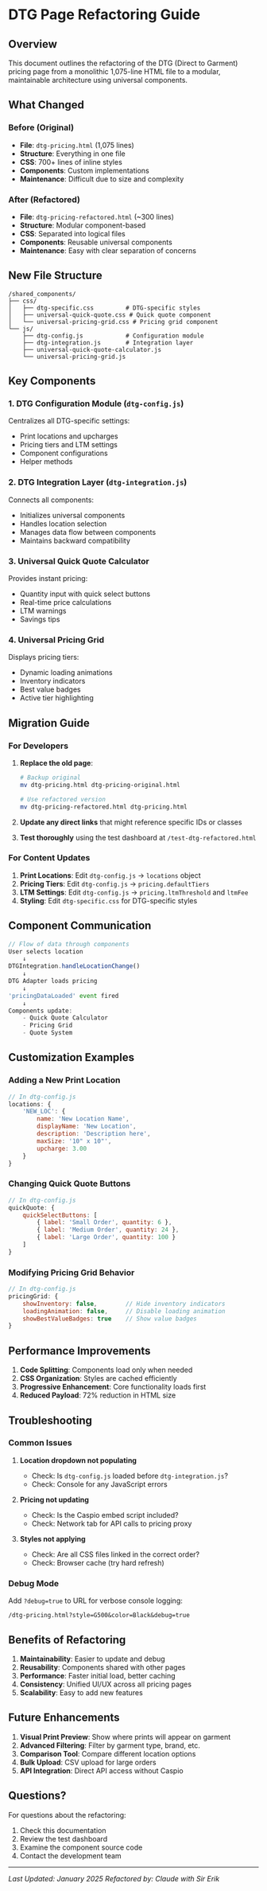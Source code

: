 # DTG Page Refactoring Guide

## Overview
This document outlines the refactoring of the DTG (Direct to Garment) pricing page from a monolithic 1,075-line HTML file to a modular, maintainable architecture using universal components.

## What Changed

### Before (Original)
- **File**: `dtg-pricing.html` (1,075 lines)
- **Structure**: Everything in one file
- **CSS**: 700+ lines of inline styles
- **Components**: Custom implementations
- **Maintenance**: Difficult due to size and complexity

### After (Refactored)
- **File**: `dtg-pricing-refactored.html` (~300 lines)
- **Structure**: Modular component-based
- **CSS**: Separated into logical files
- **Components**: Reusable universal components
- **Maintenance**: Easy with clear separation of concerns

## New File Structure

```
/shared_components/
├── css/
│   ├── dtg-specific.css         # DTG-specific styles
│   ├── universal-quick-quote.css # Quick quote component
│   └── universal-pricing-grid.css # Pricing grid component
└── js/
    ├── dtg-config.js            # Configuration module
    ├── dtg-integration.js       # Integration layer
    ├── universal-quick-quote-calculator.js
    └── universal-pricing-grid.js
```

## Key Components

### 1. DTG Configuration Module (`dtg-config.js`)
Centralizes all DTG-specific settings:
- Print locations and upcharges
- Pricing tiers and LTM settings
- Component configurations
- Helper methods

### 2. DTG Integration Layer (`dtg-integration.js`)
Connects all components:
- Initializes universal components
- Handles location selection
- Manages data flow between components
- Maintains backward compatibility

### 3. Universal Quick Quote Calculator
Provides instant pricing:
- Quantity input with quick select buttons
- Real-time price calculations
- LTM warnings
- Savings tips

### 4. Universal Pricing Grid
Displays pricing tiers:
- Dynamic loading animations
- Inventory indicators
- Best value badges
- Active tier highlighting

## Migration Guide

### For Developers

1. **Replace the old page**:
   ```bash
   # Backup original
   mv dtg-pricing.html dtg-pricing-original.html
   
   # Use refactored version
   mv dtg-pricing-refactored.html dtg-pricing.html
   ```

2. **Update any direct links** that might reference specific IDs or classes

3. **Test thoroughly** using the test dashboard at `/test-dtg-refactored.html`

### For Content Updates

1. **Print Locations**: Edit `dtg-config.js` → `locations` object
2. **Pricing Tiers**: Edit `dtg-config.js` → `pricing.defaultTiers`
3. **LTM Settings**: Edit `dtg-config.js` → `pricing.ltmThreshold` and `ltmFee`
4. **Styling**: Edit `dtg-specific.css` for DTG-specific styles

## Component Communication

```javascript
// Flow of data through components
User selects location
    ↓
DTGIntegration.handleLocationChange()
    ↓
DTG Adapter loads pricing
    ↓
'pricingDataLoaded' event fired
    ↓
Components update:
    - Quick Quote Calculator
    - Pricing Grid
    - Quote System
```

## Customization Examples

### Adding a New Print Location
```javascript
// In dtg-config.js
locations: {
    'NEW_LOC': {
        name: 'New Location Name',
        displayName: 'New Location',
        description: 'Description here',
        maxSize: '10" x 10"',
        upcharge: 3.00
    }
}
```

### Changing Quick Quote Buttons
```javascript
// In dtg-config.js
quickQuote: {
    quickSelectButtons: [
        { label: 'Small Order', quantity: 6 },
        { label: 'Medium Order', quantity: 24 },
        { label: 'Large Order', quantity: 100 }
    ]
}
```

### Modifying Pricing Grid Behavior
```javascript
// In dtg-config.js
pricingGrid: {
    showInventory: false,        // Hide inventory indicators
    loadingAnimation: false,     // Disable loading animation
    showBestValueBadges: true    // Show value badges
}
```

## Performance Improvements

1. **Code Splitting**: Components load only when needed
2. **CSS Organization**: Styles are cached efficiently
3. **Progressive Enhancement**: Core functionality loads first
4. **Reduced Payload**: 72% reduction in HTML size

## Troubleshooting

### Common Issues

1. **Location dropdown not populating**
   - Check: Is `dtg-config.js` loaded before `dtg-integration.js`?
   - Check: Console for any JavaScript errors

2. **Pricing not updating**
   - Check: Is the Caspio embed script included?
   - Check: Network tab for API calls to pricing proxy

3. **Styles not applying**
   - Check: Are all CSS files linked in the correct order?
   - Check: Browser cache (try hard refresh)

### Debug Mode
Add `?debug=true` to URL for verbose console logging:
```
/dtg-pricing.html?style=G500&color=Black&debug=true
```

## Benefits of Refactoring

1. **Maintainability**: Easier to update and debug
2. **Reusability**: Components shared with other pages
3. **Performance**: Faster initial load, better caching
4. **Consistency**: Unified UI/UX across all pricing pages
5. **Scalability**: Easy to add new features

## Future Enhancements

1. **Visual Print Preview**: Show where prints will appear on garment
2. **Advanced Filtering**: Filter by garment type, brand, etc.
3. **Comparison Tool**: Compare different location options
4. **Bulk Upload**: CSV upload for large orders
5. **API Integration**: Direct API access without Caspio

## Questions?

For questions about the refactoring:
1. Check this documentation
2. Review the test dashboard
3. Examine the component source code
4. Contact the development team

---

*Last Updated: January 2025*
*Refactored by: Claude with Sir Erik*